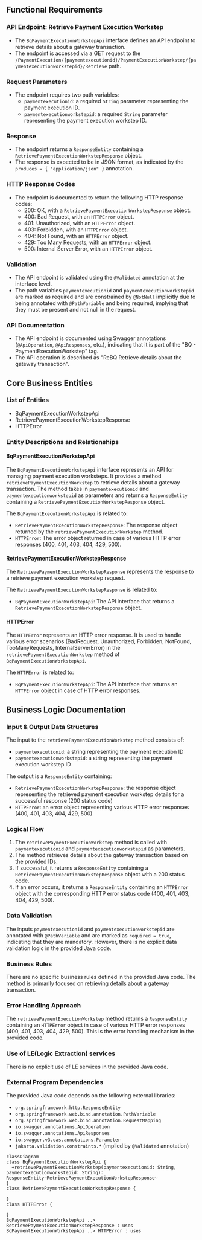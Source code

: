 ## Functional Requirements
### API Endpoint: Retrieve Payment Execution Workstep

* The `BqPaymentExecutionWorkstepApi` interface defines an API endpoint to retrieve details about a gateway transaction.
* The endpoint is accessed via a GET request to the `/PaymentExecution/{paymentexecutionid}/PaymentExecutionWorkstep/{paymentexecutionworkstepid}/Retrieve` path.

### Request Parameters

* The endpoint requires two path variables:
  * `paymentexecutionid`: a required `String` parameter representing the payment execution ID.
  * `paymentexecutionworkstepid`: a required `String` parameter representing the payment execution workstep ID.

### Response

* The endpoint returns a `ResponseEntity` containing a `RetrievePaymentExecutionWorkstepResponse` object.
* The response is expected to be in JSON format, as indicated by the `produces = { "application/json" }` annotation.

### HTTP Response Codes

* The endpoint is documented to return the following HTTP response codes:
  * 200: OK, with a `RetrievePaymentExecutionWorkstepResponse` object.
  * 400: Bad Request, with an `HTTPError` object.
  * 401: Unauthorized, with an `HTTPError` object.
  * 403: Forbidden, with an `HTTPError` object.
  * 404: Not Found, with an `HTTPError` object.
  * 429: Too Many Requests, with an `HTTPError` object.
  * 500: Internal Server Error, with an `HTTPError` object.

### Validation

* The API endpoint is validated using the `@Validated` annotation at the interface level.
* The path variables `paymentexecutionid` and `paymentexecutionworkstepid` are marked as required and are constrained by `@NotNull` implicitly due to being annotated with `@PathVariable` and being required, implying that they must be present and not null in the request.

### API Documentation

* The API endpoint is documented using Swagger annotations (`@ApiOperation`, `@ApiResponses`, etc.), indicating that it is part of the "BQ - PaymentExecutionWorkstep" tag.
* The API operation is described as "ReBQ Retrieve details about the gateway transaction".



## Core Business Entities
### List of Entities
* BqPaymentExecutionWorkstepApi
* RetrievePaymentExecutionWorkstepResponse
* HTTPError

### Entity Descriptions and Relationships
#### BqPaymentExecutionWorkstepApi
The `BqPaymentExecutionWorkstepApi` interface represents an API for managing payment execution worksteps. It provides a method `retrievePaymentExecutionWorkstep` to retrieve details about a gateway transaction. The method takes in `paymentexecutionid` and `paymentexecutionworkstepid` as parameters and returns a `ResponseEntity` containing a `RetrievePaymentExecutionWorkstepResponse` object.

The `BqPaymentExecutionWorkstepApi` is related to:
* `RetrievePaymentExecutionWorkstepResponse`: The response object returned by the `retrievePaymentExecutionWorkstep` method.
* `HTTPError`: The error object returned in case of various HTTP error responses (400, 401, 403, 404, 429, 500).

#### RetrievePaymentExecutionWorkstepResponse
The `RetrievePaymentExecutionWorkstepResponse` represents the response to a retrieve payment execution workstep request. 

The `RetrievePaymentExecutionWorkstepResponse` is related to:
* `BqPaymentExecutionWorkstepApi`: The API interface that returns a `RetrievePaymentExecutionWorkstepResponse` object.

#### HTTPError
The `HTTPError` represents an HTTP error response. It is used to handle various error scenarios (BadRequest, Unauthorized, Forbidden, NotFound, TooManyRequests, InternalServerError) in the `retrievePaymentExecutionWorkstep` method of `BqPaymentExecutionWorkstepApi`.

The `HTTPError` is related to:
* `BqPaymentExecutionWorkstepApi`: The API interface that returns an `HTTPError` object in case of HTTP error responses.



## Business Logic Documentation
### Input & Output Data Structures
The input to the `retrievePaymentExecutionWorkstep` method consists of:
* `paymentexecutionid`: a string representing the payment execution ID
* `paymentexecutionworkstepid`: a string representing the payment execution workstep ID

The output is a `ResponseEntity` containing:
* `RetrievePaymentExecutionWorkstepResponse`: the response object representing the retrieved payment execution workstep details for a successful response (200 status code)
* `HTTPError`: an error object representing various HTTP error responses (400, 401, 403, 404, 429, 500)

### Logical Flow
1. The `retrievePaymentExecutionWorkstep` method is called with `paymentexecutionid` and `paymentexecutionworkstepid` as parameters.
2. The method retrieves details about the gateway transaction based on the provided IDs.
3. If successful, it returns a `ResponseEntity` containing a `RetrievePaymentExecutionWorkstepResponse` object with a 200 status code.
4. If an error occurs, it returns a `ResponseEntity` containing an `HTTPError` object with the corresponding HTTP error status code (400, 401, 403, 404, 429, 500).

### Data Validation
The inputs `paymentexecutionid` and `paymentexecutionworkstepid` are annotated with `@PathVariable` and are marked as `required = true`, indicating that they are mandatory. However, there is no explicit data validation logic in the provided Java code.

### Business Rules
There are no specific business rules defined in the provided Java code. The method is primarily focused on retrieving details about a gateway transaction.

### Error Handling Approach
The `retrievePaymentExecutionWorkstep` method returns a `ResponseEntity` containing an `HTTPError` object in case of various HTTP error responses (400, 401, 403, 404, 429, 500). This is the error handling mechanism in the provided code.

### Use of LE(Logic Extraction) services
There is no explicit use of LE services in the provided Java code.

### External Program Dependencies
The provided Java code depends on the following external libraries:
* `org.springframework.http.ResponseEntity`
* `org.springframework.web.bind.annotation.PathVariable`
* `org.springframework.web.bind.annotation.RequestMapping`
* `io.swagger.annotations.ApiOperation`
* `io.swagger.annotations.ApiResponses`
* `io.swagger.v3.oas.annotations.Parameter`
* `jakarta.validation.constraints.*` (implied by `@Validated` annotation)



```mermaid
classDiagram
class BqPaymentExecutionWorkstepApi {
  +retrievePaymentExecutionWorkstep(paymentexecutionid: String, paymentexecutionworkstepid: String): ResponseEntity~RetrievePaymentExecutionWorkstepResponse~
}
class RetrievePaymentExecutionWorkstepResponse {
  
}
class HTTPError {
  
}
BqPaymentExecutionWorkstepApi ..> RetrievePaymentExecutionWorkstepResponse : uses
BqPaymentExecutionWorkstepApi ..> HTTPError : uses
```



